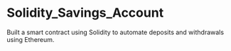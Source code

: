 # Solidity_Savings_Account
Built a smart contract using Solidity to automate deposits and withdrawals using Ethereum.
